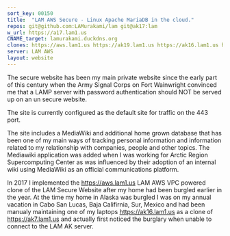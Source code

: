 ```yaml
---
sort_key: 00150
title:  "LAM AWS Secure - Linux Apache MariaDB in the cloud."
repos: git@github.com:LAMurakami/lam git@ak17:lam
w_url: https://a17.lam1.us
CNAME_target: lamurakami.duckdns.org
clones: https://aws.lam1.us https://ak19.lam1.us https://ak16.lam1.us https://ak7.lam1.us https://lam1.duckdns.org
server: LAM AWS
layout: website
---
```


The secure website has been my main private website since the early part of this century
when the Army Signal Corps on Fort Wainwright convinced me that a LAMP server with
password authentication should NOT be served up on an un secure website.

The site is currently configured as the default site for traffic on the 443 port.

The site includes a MediaWiki and additional home grown database that has been one of my
main ways of tracking personal information and information related to my relationship
with companies, people and other topics.  The Mediawiki application was added when
I was working for Arctic Region Supercomputing Center as was influenced by their
adoption of an internal wiki using MediaWiki as an official communications platform.

In 2017 I implemented the https://aws.lam1.us LAM AWS VPC powered clone of the
LAM Secure Website after my home had been burgled earlier in the year.
At the time my home in Alaska was burgled I was on my annual vacation in
Cabo San Lucas, Baja Califirnia, Sur, Mexico and had been manualy maintaining
one of my laptops https://ak16.lam1.us as a clone of https://ak7.lam1.us
and actually first noticed the burglary when unable to connect to the LAM AK server.

